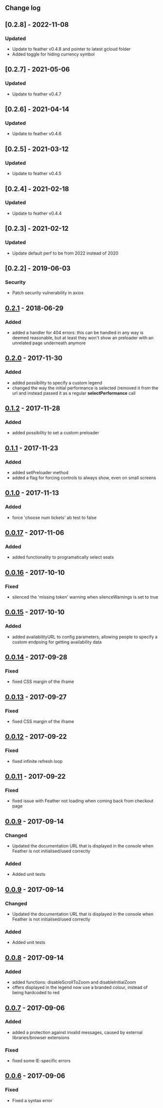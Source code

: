 ## Change log

## [0.2.8] - 2022-11-08

### Updated

-   Update to feather v0.4.8 and pointer to latest gcloud folder
-   Added toggle for hiding currency symbol

## [0.2.7] - 2021-05-06

### Updated

-   Update to feather v0.4.7

## [0.2.6] - 2021-04-14

### Updated

-   Update to feather v0.4.6

## [0.2.5] - 2021-03-12

### Updated

-   Update to feather v0.4.5

## [0.2.4] - 2021-02-18

### Updated

-   Update to feather v0.4.4

## [0.2.3] - 2021-02-12

### Updated

-   Update default perf to be from 2022 instead of 2020

## [0.2.2] - 2019-06-03

### Security

-   Patch security vulnerability in axios

## [0.2.1](https://storage.googleapis.com/ticketswitch/feather/0.2.1/feather.min.js) - 2018-06-29

### Added

-   added a handler for 404 errors: this can be handled in any way is deemed reasonable, but at least they won't show an preloader with an unrelated page underneath anymore

## [0.2.0](https://storage.googleapis.com/ticketswitch/feather/0.2.0/feather.min.js) - 2017-11-30

### Added

-   added possibility to specify a custom legend
-   changed the way the initial performance is selected (removed it from the url and instead passed it as a regular **selectPerformance** call

## [0.1.2](https://storage.googleapis.com/ticketswitch/feather/0.1.2/feather.min.js) - 2017-11-28

### Added

-   added possibility to set a custom preloader

## [0.1.1](https://storage.googleapis.com/ticketswitch/feather/0.1.1/feather.min.js) - 2017-11-23

### Added

-   added setPreloader method
-   added a flag for forcing controls to always show, even on small screens

## [0.1.0](https://storage.googleapis.com/ticketswitch/feather/0.1.0/feather.min.js) - 2017-11-13

### Added

-   force 'choose num tickets' ab test to false

## [0.0.17](https://storage.googleapis.com/ticketswitch/feather/0.0.17/feather.min.js) - 2017-11-06

### Added

-   added functionality to programatically select seats

## [0.0.16](https://storage.googleapis.com/ticketswitch/feather/0.0.16/feather.min.js) - 2017-10-10

### Fixed

-   silenced the 'missing token' warning when silenceWarnings is set to true

## [0.0.15](https://storage.googleapis.com/ticketswitch/feather/0.0.15/feather.min.js) - 2017-10-10

### Added

-   added availabilityURL to config parameters, allowing people to specify a custom endpoing for getting availability data

## [0.0.14](https://storage.googleapis.com/ticketswitch/feather/0.0.14/feather.min.js) - 2017-09-28

### Fixed

-   fixed CSS margin of the iframe

## [0.0.13](https://storage.googleapis.com/ticketswitch/feather/0.0.13/feather.min.js) - 2017-09-27

### Fixed

-   fixed CSS margin of the iframe

## [0.0.12](https://storage.googleapis.com/ticketswitch/feather/0.0.12/feather.min.js) - 2017-09-22

### Fixed

-   fixed infinite refresh loop

## [0.0.11](https://storage.googleapis.com/ticketswitch/feather/0.0.11/feather.min.js) - 2017-09-22

### Fixed

-   fixed issue with Feather not loading when coming back from checkout page

## [0.0.9](https://storage.googleapis.com/ticketswitch/feather/0.0.9/feather.min.js) - 2017-09-14

### Changed

-   Updated the documentation URL that is displayed in the console when Feather is not initialised/used correctly

### Added

-   Added unit tests

## [0.0.9](https://storage.googleapis.com/ticketswitch/feather/0.0.9/feather.min.js) - 2017-09-14

### Changed

-   Updated the documentation URL that is displayed in the console when Feather is not initialised/used correctly

### Added

-   Added unit tests

## [0.0.8](https://storage.googleapis.com/ticketswitch/feather/0.0.8/feather.min.js) - 2017-09-14

### Added

-   added functions: disableScrollToZoom and disableInitialZoom
-   offers displayed in the legend now use a branded colour, instead of being hardcoded to red

## [0.0.7](https://storage.googleapis.com/ticketswitch/feather/0.0.7/feather.min.js) - 2017-09-06

### Added

-   added a protection against invalid messages, caused by external libraries/browser extensions

### Fixed

-   fixed some IE-specific errors

## [0.0.6](https://storage.googleapis.com/ticketswitch/feather/0.0.6/feather.min.js) - 2017-09-06

### Fixed

-   Fixed a syntax error
